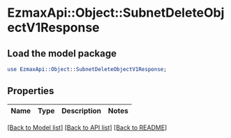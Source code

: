 # EzmaxApi::Object::SubnetDeleteObjectV1Response

## Load the model package
```perl
use EzmaxApi::Object::SubnetDeleteObjectV1Response;
```

## Properties
Name | Type | Description | Notes
------------ | ------------- | ------------- | -------------

[[Back to Model list]](../README.md#documentation-for-models) [[Back to API list]](../README.md#documentation-for-api-endpoints) [[Back to README]](../README.md)


